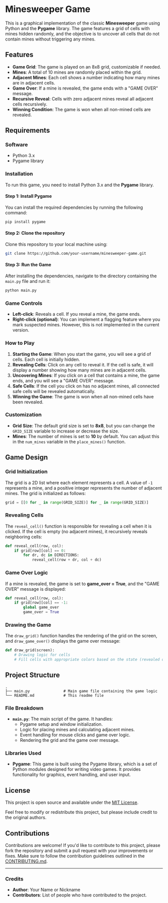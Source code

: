 
# Minesweeper Game

This is a graphical implementation of the classic **Minesweeper** game using Python and the **Pygame** library. The game features a grid of cells with mines hidden randomly, and the objective is to uncover all cells that do not contain mines without triggering any mines.

## Features

- **Game Grid**: The game is played on an 8x8 grid, customizable if needed.
- **Mines**: A total of 10 mines are randomly placed within the grid.
- **Adjacent Mines**: Each cell shows a number indicating how many mines are in adjacent cells.
- **Game Over**: If a mine is revealed, the game ends with a "GAME OVER" message.
- **Recursive Reveal**: Cells with zero adjacent mines reveal all adjacent cells recursively.
- **Winning Condition**: The game is won when all non-mined cells are revealed.

## Requirements

### Software
- Python 3.x
- Pygame library

### Installation

To run this game, you need to install Python 3.x and the **Pygame** library.

#### Step 1: Install Pygame
You can install the required dependencies by running the following command:

```bash
pip install pygame
```

#### Step 2: Clone the repository
Clone this repository to your local machine using:

```bash
git clone https://github.com/your-username/minesweeper-game.git
```

#### Step 3: Run the Game

After installing the dependencies, navigate to the directory containing the `main.py` file and run it:

```bash
python main.py
```

### Game Controls

- **Left-click**: Reveals a cell. If you reveal a mine, the game ends.
- **Right-click (optional)**: You can implement a flagging feature where you mark suspected mines. However, this is not implemented in the current version.

### How to Play

1. **Starting the Game**: When you start the game, you will see a grid of cells. Each cell is initially hidden.
2. **Revealing Cells**: Click on any cell to reveal it. If the cell is safe, it will display a number showing how many mines are in adjacent cells.
3. **Uncovering Mines**: If you click on a cell that contains a mine, the game ends, and you will see a "GAME OVER" message.
4. **Safe Cells**: If the cell you click on has no adjacent mines, all connected safe cells will be revealed automatically.
5. **Winning the Game**: The game is won when all non-mined cells have been revealed. 

### Customization

- **Grid Size**: The default grid size is set to **8x8**, but you can change the `GRID_SIZE` variable to increase or decrease the size.
- **Mines**: The number of mines is set to **10** by default. You can adjust this in the `num_mines` variable in the `place_mines()` function.

## Game Design

### Grid Initialization

The grid is a 2D list where each element represents a cell. A value of `-1` represents a mine, and a positive integer represents the number of adjacent mines. The grid is initialized as follows:

```python
grid = [[0 for _ in range(GRID_SIZE)] for _ in range(GRID_SIZE)]
```

### Revealing Cells

The `reveal_cell()` function is responsible for revealing a cell when it is clicked. If the cell is empty (no adjacent mines), it recursively reveals neighboring cells:

```python
def reveal_cell(row, col):
    if grid[row][col] == 0:
        for dr, dc in DIRECTIONS:
            reveal_cell(row + dr, col + dc)
```
### Game Over Logic

If a mine is revealed, the game is set to **game_over = True**, and the "GAME OVER" message is displayed:

```python
def reveal_cell(row, col):
    if grid[row][col] == -1:
        global game_over
        game_over = True
```

### Drawing the Game

The `draw_grid()` function handles the rendering of the grid on the screen, and `draw_game_over()` displays the game over message:

```python
def draw_grid(screen):
    # Drawing logic for cells
    # Fill cells with appropriate colors based on the state (revealed or hidden)
```

## Project Structure

```
.
├── main.py               # Main game file containing the game logic
└── README.md             # This readme file
```

### File Breakdown

- **`main.py`**: The main script of the game. It handles:
  - Pygame setup and window initialization.
  - Logic for placing mines and calculating adjacent mines.
  - Event handling for mouse clicks and game over logic.
  - Rendering the grid and the game over message.

### Libraries Used

- **Pygame**: This game is built using the Pygame library, which is a set of Python modules designed for writing video games. It provides functionality for graphics, event handling, and user input.

## License

This project is open source and available under the [MIT License](LICENSE).

Feel free to modify or redistribute this project, but please include credit to the original authors.

## Contributions

Contributions are welcome! If you'd like to contribute to this project, please fork the repository and submit a pull request with your improvements or fixes. Make sure to follow the contribution guidelines outlined in the [CONTRIBUTING.md](CONTRIBUTING.md).

---

### Credits

- **Author**: Your Name or Nickname
- **Contributors**: List of people who have contributed to the project.
